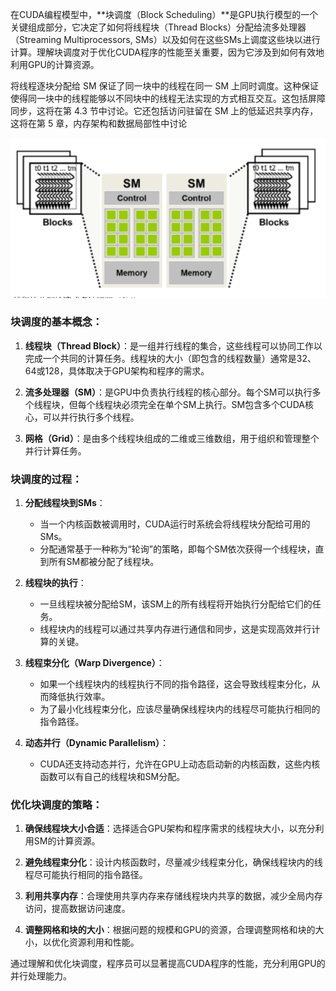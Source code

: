 在CUDA编程模型中，**块调度（Block Scheduling）**是GPU执行模型的一个关键组成部分，它决定了如何将线程块（Thread Blocks）分配给流多处理器（Streaming Multiprocessors, SMs）以及如何在这些SMs上调度这些块以进行计算。理解块调度对于优化CUDA程序的性能至关重要，因为它涉及到如何有效地利用GPU的计算资源。

将线程逐块分配给 SM 保证了同一块中的线程在同一 SM 上同时调度。这种保证使得同一块中的线程能够以不同块中的线程无法实现的方式相互交互。这包括屏障同步，这将在第 4.3 节中讨论。它还包括访问驻留在 SM 上的低延迟共享内存，这将在第 5 章，内存架构和数据局部性中讨论

![img_5.png](img_5.png)
### 块调度的基本概念：

1. **线程块（Thread Block）**：是一组并行线程的集合，这些线程可以协同工作以完成一个共同的计算任务。线程块的大小（即包含的线程数量）通常是32、64或128，具体取决于GPU架构和程序的需求。

2. **流多处理器（SM）**：是GPU中负责执行线程的核心部分。每个SM可以执行多个线程块，但每个线程块必须完全在单个SM上执行。SM包含多个CUDA核心，可以并行执行多个线程。

3. **网格（Grid）**：是由多个线程块组成的二维或三维数组，用于组织和管理整个并行计算任务。

### 块调度的过程：

1. **分配线程块到SMs**：
   - 当一个内核函数被调用时，CUDA运行时系统会将线程块分配给可用的SMs。
   - 分配通常基于一种称为“轮询”的策略，即每个SM依次获得一个线程块，直到所有SM都被分配了线程块。

2. **线程块的执行**：
   - 一旦线程块被分配给SM，该SM上的所有线程将开始执行分配给它们的任务。
   - 线程块内的线程可以通过共享内存进行通信和同步，这是实现高效并行计算的关键。

3. **线程束分化（Warp Divergence）**：
   - 如果一个线程块内的线程执行不同的指令路径，这会导致线程束分化，从而降低执行效率。
   - 为了最小化线程束分化，应该尽量确保线程块内的线程尽可能执行相同的指令路径。

4. **动态并行（Dynamic Parallelism）**：
   - CUDA还支持动态并行，允许在GPU上动态启动新的内核函数，这些内核函数可以有自己的线程块和SM分配。

### 优化块调度的策略：

1. **确保线程块大小合适**：选择适合GPU架构和程序需求的线程块大小，以充分利用SM的计算资源。

2. **避免线程束分化**：设计内核函数时，尽量减少线程束分化，确保线程块内的线程尽可能执行相同的指令路径。

3. **利用共享内存**：合理使用共享内存来存储线程块内共享的数据，减少全局内存访问，提高数据访问速度。

4. **调整网格和块的大小**：根据问题的规模和GPU的资源，合理调整网格和块的大小，以优化资源利用和性能。

通过理解和优化块调度，程序员可以显著提高CUDA程序的性能，充分利用GPU的并行处理能力。

